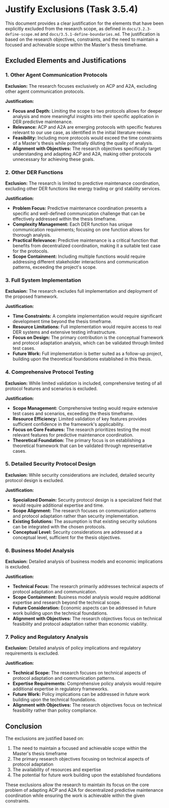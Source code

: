 # Justify Exclusions (Task 3.5.4)

This document provides a clear justification for the elements that have been explicitly excluded from the research scope, as defined in `docs/3.2.3-define-scope.md` and `docs/3.5.1-define-boundaries.md`. The justification is based on the research objectives, constraints, and the need to maintain a focused and achievable scope within the Master's thesis timeframe.

## Excluded Elements and Justifications

### 1. Other Agent Communication Protocols

**Exclusion:** The research focuses exclusively on ACP and A2A, excluding other agent communication protocols.

**Justification:**
* **Focus and Depth:** Limiting the scope to two protocols allows for deeper analysis and more meaningful insights into their specific application in DER predictive maintenance.
* **Relevance:** ACP and A2A are emerging protocols with specific features relevant to our use case, as identified in the initial literature review.
* **Feasibility:** Including more protocols would exceed the time constraints of a Master's thesis while potentially diluting the quality of analysis.
* **Alignment with Objectives:** The research objectives specifically target understanding and adapting ACP and A2A, making other protocols unnecessary for achieving these goals.

### 2. Other DER Functions

**Exclusion:** The research is limited to predictive maintenance coordination, excluding other DER functions like energy trading or grid stability services.

**Justification:**
* **Problem Focus:** Predictive maintenance coordination presents a specific and well-defined communication challenge that can be effectively addressed within the thesis timeframe.
* **Complexity Management:** Each DER function has unique communication requirements; focusing on one function allows for thorough analysis.
* **Practical Relevance:** Predictive maintenance is a critical function that benefits from decentralized coordination, making it a suitable test case for the protocols.
* **Scope Containment:** Including multiple functions would require addressing different stakeholder interactions and communication patterns, exceeding the project's scope.

### 3. Full System Implementation

**Exclusion:** The research excludes full implementation and deployment of the proposed framework.

**Justification:**
* **Time Constraints:** A complete implementation would require significant development time beyond the thesis timeframe.
* **Resource Limitations:** Full implementation would require access to real DER systems and extensive testing infrastructure.
* **Focus on Design:** The primary contribution is the conceptual framework and protocol adaptation analysis, which can be validated through limited test cases.
* **Future Work:** Full implementation is better suited as a follow-up project, building upon the theoretical foundations established in this thesis.

### 4. Comprehensive Protocol Testing

**Exclusion:** While limited validation is included, comprehensive testing of all protocol features and scenarios is excluded.

**Justification:**
* **Scope Management:** Comprehensive testing would require extensive test cases and scenarios, exceeding the thesis timeframe.
* **Resource Efficiency:** Limited validation of key features provides sufficient confidence in the framework's applicability.
* **Focus on Core Features:** The research prioritizes testing the most relevant features for predictive maintenance coordination.
* **Theoretical Foundation:** The primary focus is on establishing a theoretical framework that can be validated through representative cases.

### 5. Detailed Security Protocol Design

**Exclusion:** While security considerations are included, detailed security protocol design is excluded.

**Justification:**
* **Specialized Domain:** Security protocol design is a specialized field that would require additional expertise and time.
* **Scope Alignment:** The research focuses on communication patterns and protocol adaptation rather than security implementation.
* **Existing Solutions:** The assumption is that existing security solutions can be integrated with the chosen protocols.
* **Conceptual Level:** Security considerations are addressed at a conceptual level, sufficient for the thesis objectives.

### 6. Business Model Analysis

**Exclusion:** Detailed analysis of business models and economic implications is excluded.

**Justification:**
* **Technical Focus:** The research primarily addresses technical aspects of protocol adaptation and communication.
* **Scope Containment:** Business model analysis would require additional expertise and research beyond the technical scope.
* **Future Consideration:** Economic aspects can be addressed in future work building upon the technical foundations.
* **Alignment with Objectives:** The research objectives focus on technical feasibility and protocol adaptation rather than economic viability.

### 7. Policy and Regulatory Analysis

**Exclusion:** Detailed analysis of policy implications and regulatory requirements is excluded.

**Justification:**
* **Technical Scope:** The research focuses on technical aspects of protocol adaptation and communication patterns.
* **Expertise Requirements:** Comprehensive policy analysis would require additional expertise in regulatory frameworks.
* **Future Work:** Policy implications can be addressed in future work building upon the technical foundations.
* **Alignment with Objectives:** The research objectives focus on technical feasibility rather than policy compliance.

## Conclusion

The exclusions are justified based on:
1. The need to maintain a focused and achievable scope within the Master's thesis timeframe
2. The primary research objectives focusing on technical aspects of protocol adaptation
3. The availability of resources and expertise
4. The potential for future work building upon the established foundations

These exclusions allow the research to maintain its focus on the core problem of adapting ACP and A2A for decentralized predictive maintenance coordination while ensuring the work is achievable within the given constraints. 